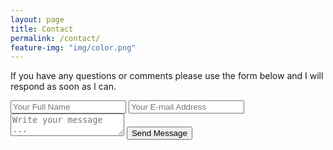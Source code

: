 ```yaml
---
layout: page
title: Contact
permalink: /contact/
feature-img: "img/color.png"
---
```


If you have any questions or comments please use the form below and I will respond as soon as I can.

<form action="https://getsimpleform.com/messages?form_api_token=ee3e9f7b788d26b26036e09ca2a9b040" method="post">
  <!-- the redirect_to is optional, the form will redirect to the referrer on submission -->
  <input type='hidden' name='redirect_to' value='http://david-waite.com/thank-you.html' />
  <!-- all your input fields here.... -->
  <input type='text' name='name' placeholder='Your Full Name' />
  <input type='email' name='email' placeholder='Your E-mail Address' />
  <textarea name='message' placeholder='Write your message ...'></textarea>
  <input type='submit' value='Send Message' />
</form>